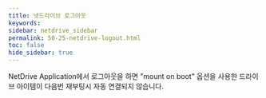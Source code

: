 ```yaml
---
title: 넷드라이브 로그아웃
keywords:
sidebar: netdrive_sidebar
permalink: 50-25-netdrive-logout.html
toc: false
hide_sidebar: true
---
```


NetDrive Application에서 로그아웃을 하면 "mount on boot" 옵션을 사용한 드라이브 아이템이 다음번 재부팅시 자동 연결되지 않습니다.